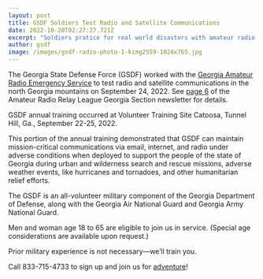 ```yaml
---
layout: post
title: GSDF Soldiers Test Radio and Satellite Communications
date: 2022-10-20T02:27:27.721Z
excerpt: "Soldiers pratice for real world disasters with amateur radio operators. "
author: gsdf
image: /images/gsdf-radio-photo-1-kimg2559-1024x765.jpg
---
```

The Georgia State Defense Force (GSDF) worked with the [Georgia Amateur Radio Emergency Service](https://www.gaares.org) to test radio and satellite communications in the north Georgia mountains on September 24, 2022. See [page 6](https://drive.google.com/file/d/1fP-kcoS7DfWq2PmXIXLePumaQqv2bcDu/view) of the Amateur Radio Relay League Georgia Section newsletter for details.

GSDF annual training occurred at Volunteer Training Site Catoosa, Tunnel Hill, Ga., September 22-25, 2022.

This portion of the annual training demonstrated that GSDF can maintain mission-critical communications via email, internet, and radio under adverse conditions when deployed to support the people of the state of Georgia during urban and wilderness search and rescue missions, adverse weather events, like hurricanes and tornadoes, and other humanitarian relief efforts.

The GSDF is an all-volunteer military component of the Georgia Department of Defense, along with the Georgia Air National Guard and Georgia Army National Guard.

Men and woman age 18 to 65 are eligible to join us in service. (Special age considerations are available upon request.)

Prior military experience is not necessary—we’ll train you.

Call 833-715-4733 to sign up and join us for [adventure](/pages/join/)!